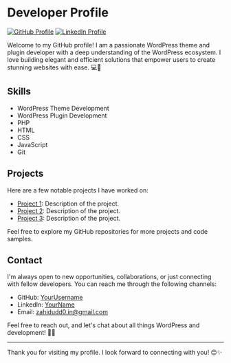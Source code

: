 # Developer Profile

[![GitHub Profile](https://img.shields.io/badge/GitHub-YourUsername-black.svg?style=flat&logo=github)](https://github.com/ZahidUddin/)
[![LinkedIn Profile](https://img.shields.io/badge/LinkedIn-YourName-blue.svg?style=flat&logo=linkedin)](https://www.linkedin.com/in/zahid-uddin-4267b816b/)

Welcome to my GitHub profile! I am a passionate WordPress theme and plugin developer with a deep understanding of the WordPress ecosystem. I love building elegant and efficient solutions that empower users to create stunning websites with ease. 💻🌟

## Skills

- WordPress Theme Development
- WordPress Plugin Development
- PHP
- HTML
- CSS
- JavaScript
- Git

## Projects

Here are a few notable projects I have worked on:

- [Project 1](https://sixthandrio.com/): Description of the project.
- [Project 2](https://www.gcomfort.com/): Description of the project.
- [Project 3](https://thebudgrower.com/): Description of the project.

Feel free to explore my GitHub repositories for more projects and code samples.

## Contact

I'm always open to new opportunities, collaborations, or just connecting with fellow developers. You can reach me through the following channels:

- GitHub: [YourUsername](https://github.com/ZahidUddin/)
- LinkedIn: [YourName](https://www.linkedin.com/in/zahid-uddin-4267b816b/)
- Email: zahidudd0.in@gmail.com

Feel free to reach out, and let's chat about all things WordPress and development! 🚀📩

---

Thank you for visiting my profile. I look forward to connecting with you! 😊✨
